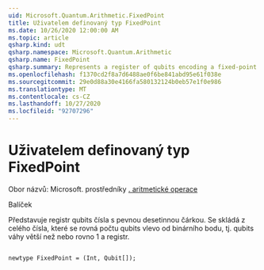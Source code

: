 ```yaml
---
uid: Microsoft.Quantum.Arithmetic.FixedPoint
title: Uživatelem definovaný typ FixedPoint
ms.date: 10/26/2020 12:00:00 AM
ms.topic: article
qsharp.kind: udt
qsharp.namespace: Microsoft.Quantum.Arithmetic
qsharp.name: FixedPoint
qsharp.summary: Represents a register of qubits encoding a fixed-point number. Consists of an integer that is equal to the number of qubits to the left of the binary point, i.e., qubits of weight greater than or equal to 1, and a quantum register.
ms.openlocfilehash: f1370cd2f8a7d6488ae0f6be841abd95e61f038e
ms.sourcegitcommit: 29e0d88a30e4166fa580132124b0eb57e1f0e986
ms.translationtype: MT
ms.contentlocale: cs-CZ
ms.lasthandoff: 10/27/2020
ms.locfileid: "92707296"
---
```

# <a name="fixedpoint-user-defined-type"></a>Uživatelem definovaný typ FixedPoint

Obor názvů: Microsoft. prostředníky [. aritmetické operace](xref:Microsoft.Quantum.Arithmetic)

Balíček [](https://nuget.org/packages/)


Představuje registr qubits čísla s pevnou desetinnou čárkou. Se skládá z celého čísla, které se rovná počtu qubits vlevo od binárního bodu, tj. qubits váhy větší než nebo rovno 1 a registr.

```qsharp

newtype FixedPoint = (Int, Qubit[]);
```

